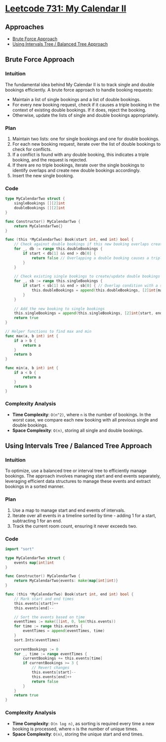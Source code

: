# [Leetcode 731: My Calendar II](https://leetcode.com/problems/my-calendar-ii/)

## Approaches
- [Brute Force Approach](#brute-force-approach)
- [Using Intervals Tree / Balanced Tree Approach](#using-intervals-tree--balanced-tree-approach)

## Brute Force Approach

### Intuition
The fundamental idea behind My Calendar II is to track single and double bookings efficiently. A brute force approach to handle booking requests:
- Maintain a list of single bookings and a list of double bookings.
- For every new booking request, check if it causes a triple booking in the context of existing double bookings. If it does, reject the booking.
- Otherwise, update the lists of single and double bookings appropriately.

### Plan
1. Maintain two lists: one for single bookings and one for double bookings.
2. For each new booking request, iterate over the list of double bookings to check for conflicts.
3. If a conflict is found with any double booking, this indicates a triple booking, and the request is rejected.
4. If there are no triple bookings, iterate over the single bookings to identify overlaps and create new double bookings accordingly.
5. Insert the new single booking.

### Code

```go
type MyCalendarTwo struct {
    singleBookings [][2]int
    doubleBookings [][2]int
}

func Constructor() MyCalendarTwo {
    return MyCalendarTwo{}
}

func (this *MyCalendarTwo) Book(start int, end int) bool {
    // Check against double bookings if this new booking overlaps creating a triple booking
    for _, db := range this.doubleBookings {
        if start < db[1] && end > db[0] {
            return false // Overlapping a double booking causes a triple booking
        }
    }
    
    // Check existing single bookings to create/update double bookings
    for _, sb := range this.singleBookings {
        if start < sb[1] && end > sb[0] { // Overlap condition with a single booking
            this.doubleBookings = append(this.doubleBookings, [2]int{max(start, sb[0]), min(end, sb[1])})
        }
    }
    
    // Add the new booking to single bookings
    this.singleBookings = append(this.singleBookings, [2]int{start, end})
    return true
}

// Helper functions to find max and min
func max(a, b int) int {
    if a > b {
        return a
    }
    return b
}

func min(a, b int) int {
    if a < b {
        return a
    }
    return b
}
```

### Complexity Analysis
- **Time Complexity**: `O(n^2)`, where `n` is the number of bookings. In the worst case, we compare each new booking with all previous single and double bookings.
- **Space Complexity**: `O(n)`, storing all single and double bookings.

## Using Intervals Tree / Balanced Tree Approach

### Intuition
To optimize, use a balanced tree or interval tree to efficiently manage bookings. The approach involves managing start and end events separately, leveraging efficient data structures to manage these events and extract bookings in a sorted manner.

### Plan
1. Use a map to manage start and end events of intervals.
2. Iterate over all events in a timeline sorted by time - adding 1 for a start, subtracting 1 for an end.
3. Track the current room count, ensuring it never exceeds two.

### Code

```go
import "sort"

type MyCalendarTwo struct {
    events map[int]int
}

func Constructor() MyCalendarTwo {
    return MyCalendarTwo{events: make(map[int]int)}
}

func (this *MyCalendarTwo) Book(start int, end int) bool {
    // Mark start and end times
    this.events[start]++
    this.events[end]--

    // Sort the events based on time
    eventTimes := make([]int, 0, len(this.events))
    for time := range this.events {
        eventTimes = append(eventTimes, time)
    }
    sort.Ints(eventTimes)
    
    currentBookings := 0
    for _, time := range eventTimes {
        currentBookings += this.events[time]
        if currentBookings >= 3 {
            // Revert changes
            this.events[start]--
            this.events[end]++
            return false
        }
    }
    return true
}
```

### Complexity Analysis
- **Time Complexity**: `O(n log n)`, as sorting is required every time a new booking is processed, where `n` is the number of unique times.
- **Space Complexity**: `O(n)`, storing the unique start and end times.

